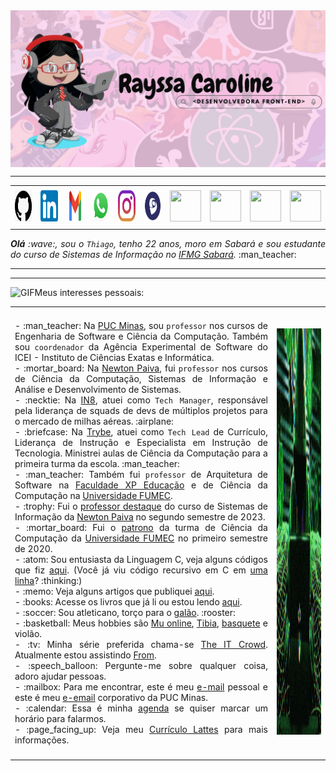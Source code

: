 <!-- BANNER -->

  <div>
  <img align="center" alt="Header" src="https://github.com/Rayssa-Caroline/Rayssa-Caroline/blob/main/image%20banner%202.png"/>
  </div>
  

  -----
  
  <div align="center">
  <table>
  <tr>
   <td align="center" colspan="11"></td>
  </tr> 
  <tr>
  <td><a href="https://github.com/Rayssa-Caroline" target="_blank"><img src="https://github.com/Rayssa-Caroline/Rayssa-Caroline/blob/main/d21aca71-5cea-481e-be32-7f79b1df2ce4.jpg" width="50px" height="50px"/></a>
  </td>
   <td><a href="https://www.linkedin.com/in/rayssa-caroline/" target="_blank"><img src="https://github.com/Rayssa-Caroline/Rayssa-Caroline/blob/main/linkedin2.png" width="50px" height="50px"/></a>
  </td>
  <td><a href="https://mail.google.com/mail/?view=cm&fs=1&to=rayssacaroline.dev@gmail.com" target="_blank"><img src="https://github.com/Rayssa-Caroline/Rayssa-Caroline/blob/main/gmail2.png" width="50px" height="50px"/></a
  </td>
  <td><a href="https://wa.me/5531992348351?text=Olá,%20gostaria%20de%20mais%20informações!" target="_blank"><img src="https://github.com/Rayssa-Caroline/Rayssa-Caroline/blob/main/wpp2.png" width="50px" height="50px"/></a>
  </td>
  <td><a href="https://www.instagram.com/rrayssacaroline/" target="_blank"><img src="https://github.com/Rayssa-Caroline/Rayssa-Caroline/blob/main/insta2.png" width="50px" height="50px"/></a>
  </td>
  </td>
  <td><a href="http://lattes.cnpq.br/1208427665892059" target="_blank"><img src="https://github.com/Rayssa-Caroline/Rayssa-Caroline/blob/main/lattes%20logo.png" width="50px" height="50px"/></a>
  </td>
  <!--<td><a href="https://slack.com/app_redirect?channel=UVD9N6VCL"><img src="https://github.com/joaopauloaramuni/joaopauloaramuni/blob/main/img/slack.png?raw=true" width="50px" height="50px"/></a>
  </td>-->
  <td><a href="https://discordapp.com/users/959151773728251914" target="_blank"><img src="https://github.com/joaopauloaramuni/joaopauloaramuni/blob/main/img/discord2.png?raw=true" width="50px" height="50px"/></a>
  </td>
  <td><a href="https://www.skoob.com.br/perfil/Aramuni" target="_blank"><img src="https://github.com/joaopauloaramuni/joaopauloaramuni/blob/main/img/skoob2.png?raw=true" width="50px" height="50px"/></a>
  </td>
  <td><a href="https://scholar.google.com.br/citations?user=OARYxSYAAAAJ&hl=pt-BR&oi=ao" target="_blank"><img src="https://github.com/joaopauloaramuni/joaopauloaramuni/blob/main/img/scholar2.png?raw=true" width="50px" height="50px"/></a>
  </td>
  <td><a href="https://calendly.com/aramuni/" target="_blank"><img src="https://github.com/joaopauloaramuni/joaopauloaramuni/blob/main/img/calendar2.png?raw=true" width="50px" height="50px"/></a>
  </td>
  </tr>
  <tr>
   <td align="center" colspan="11"></td>
  </tr> 
  </table>
  
  </div>
  <div align="justify">
  <i><b>Olá</b> :wave:, sou o <code>Thiago</code>, tenho 22 anos, moro em Sabará e sou estudante do curso de Sistemas de Informação no <a href="https://www.ifmg.edu.br/sabara" target="_blank">IFMG Sabará</a>.</i> :man_teacher:<br />
  </div>
  
  -----
  
  <!-- BANNER -->
  
  
  
  
  
  -----
  
  <div>
  
  <img height="20" alt="GIF" src="https://github.com/joaopauloaramuni/joaopauloaramuni/blob/main/img/soulgem.gif?raw=true"/>Meus interesses pessoais:
  <table>
  <tr>
   <td align="center" colspan="2"></td>
  </tr> 
  <tr>
  <td>
  <div align="justify">
  <p> 
  - :man_teacher: Na <a href="https://www.pucminas.br/" target="_blank">PUC Minas</a>, sou <code>professor</code> nos cursos de Engenharia de Software e Ciência da Computação. Também sou <code>coordenador</code> da Agência Experimental de Software do ICEI - Instituto de Ciências Exatas e Informática.<br />
  - :mortar_board: Na <a href="https://newtonpaiva.br/" target="_blank">Newton Paiva</a>, fui <code>professor</code> nos cursos de Ciência da Computação, Sistemas de Informação e Análise e Desenvolvimento de Sistemas.<br />
   - :necktie: Na <a href="https://in8.com.br/" target="_blank">IN8</a>, atuei como <code>Tech Manager</code>, responsável pela liderança de squads de devs de múltiplos projetos para o mercado de milhas aéreas. :airplane:<br />
  - :briefcase: Na <a href="https://www.betrybe.com/" target="_blank">Trybe</a>, atuei como <code>Tech Lead</code> de Currículo, Liderança de Instrução e Especialista em Instrução de Tecnologia. Ministrei aulas de Ciência da Computação para a primeira turma da escola. :man_teacher:<br />
  - :man_teacher: Também fui <code>professor</code> de Arquitetura de Software na <a href="https://www.xpeducacao.com.br/" target="_blank">Faculdade XP Educação</a> e de Ciência da Computação na <a href="http://www.fumec.br/" target="_blank">Universidade FUMEC</a>.<br />
  - :trophy: Fui o <a href="https://www.linkedin.com/posts/joaopauloaramuni_estou-muito-honrado-com-essa-homenagem-do-activity-7164606251341889536-_khY" target="_blank">professor destaque</a> do curso de Sistemas de Informação da <a href="https://newtonpaiva.br/" target="_blank">Newton Paiva</a> no segundo semestre de 2023.<br />
  - :mortar_board: Fui o <a href="https://www.fumec.br/servicos/colacao-de-grau/homenagens/" target="_blank">patrono</a> da turma de Ciência da Computação da <a href="http://www.fumec.br/" target="_blank">Universidade FUMEC</a> no primeiro semestre de 2020.<br />
  - :atom: Sou entusiasta da Linguagem C, veja alguns códigos que fiz <a href="https://github.com/joaopauloaramuni/c" target="_blank">aqui</a>. (Você já viu código recursivo em C em <a href="https://github.com/joaopauloaramuni/c/blob/main/PROJETOS/Aramuni.c" target="_blank">uma linha</a>? :thinking:)<br />
  - :memo: Veja alguns artigos que publiquei <a href="https://scholar.google.com.br/citations?user=OARYxSYAAAAJ&hl=pt-BR&oi=ao" target="_blank">aqui</a>.<br />
  - :books: Acesse os livros que já li ou estou lendo <a href="https://www.skoob.com.br/perfil/Aramuni" target="_blank">aqui</a>.<br />
  - :soccer: Sou atleticano, torço para o <a href="https://www.arenamrv.com.br/" target="_blank">galão</a>. :rooster:<br />
  - :basketball: Meus hobbies são <a href="https://muonline.webzen.com/pt" target="_blank">Mu online</a>, <a href="https://www.demolidores.com.br/" target="_blank">Tibia</a>, <a href="https://olympico.com.br/esportes/basquete/" target="_blank">basquete</a> e violão.<br />
  - :tv: Minha série preferida chama-se <a href="https://www.imdb.com/title/tt0487831/" target="_blank">The IT Crowd</a>. Atualmente estou assistindo <a href="https://www.imdb.com/title/tt9813792/" target="_blank">From</a>.<br />
  - :speech_balloon: Pergunte-me sobre qualquer coisa, adoro ajudar pessoas.<br />
  - :mailbox: Para me encontrar, este é meu <a href="mailto:joaopauloaramuni@gmail.com" target="_blank">e-mail</a> pessoal e este é meu <a href="mailto:joaoaramuni@pucminas.br" target="_blank">e-email</a> corporativo da PUC Minas.<br />
  - :calendar: Essa é minha <a href="https://calendly.com/aramuni/30min" target="_blank">agenda</a> se quiser marcar um horário para falarmos.<br />
  - :page_facing_up: Veja meu <a href="http://lattes.cnpq.br/1208427665892059" target="_blank">Currículo Lattes</a> para mais informações.
  </p>
  </div>
  </td>
  <td>
  <div>
  <img alt="GIF" src="https://github.com/Thiag-0/Thiag-0/blob/main/img/hacker-gif-3.gif" width="340px" height="650px"/>
  </div>
  </td>
  </tr>
  <tr>
   <td align="center" colspan="2"></td>
  </tr> 
  </table>
